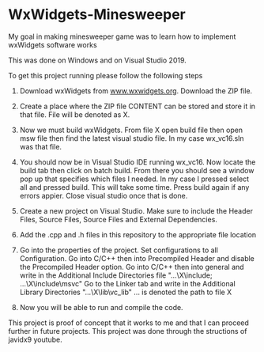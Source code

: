 # WxWidgets-Minesweeper
My goal in making minesweeper game was to learn how to implement wxWidgets software works

This was done on Windows and on Visual Studio 2019.

To get this project running please follow the following steps

1. Download wxWidgets from www.wxwidgets.org.
Download the ZIP file.

2. Create a place where the ZIP file CONTENT can be stored and store it in that file.
File will be denoted as X.

3. Now we must build wxWidgets.
From file X open build file then open msw file then find the latest visual studio file.
In my case wx_vc16.sln was that file.

4. You should now be in Visual Studio IDE running wx_vc16.
Now locate the build tab then click on batch build.
From there you should see a window pop up that specifies which files I needed.
In my case I pressed select all and pressed build.
This will take some time. 
Press build again if any errors appier.
Close visual studio once that is done.

5. Create a new project on Visual Studio.
Make sure to include the Header Files, Source Files, Source Files and External Dependencies.

6. Add the .cpp and .h files in this repository to the appropriate file location

7. Go into the properties of the project.
Set configurations to all Configuration.
Go into C/C++ then into Precompiled Header and disable the Precompiled Header option.
Go into C/C++ then into general and write in the Additional Include Directories file "\...\X\include; \...\X\include\msvc"
Go to the Linker tab and write in the Additional Library Directories "\...\X\lib\vc_lib"
... is denoted the path to file X

8. Now you will be able to run and compile the code.



This project is proof of concept that it works to me and that I can proceed further in future projects.
This project was done through the structions of javidx9 youtube.


